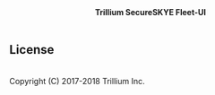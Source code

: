 
<div align="center"><strong>Trillium SecureSKYE Fleet-UI</strong></div>

<br />

## License
<br />
Copyright (C) 2017-2018 Trillium Inc. <support@trilliumsecure.com> 